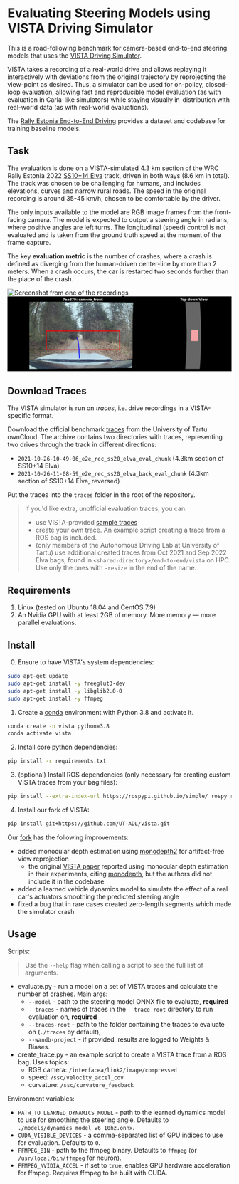 # Evaluating Steering Models using VISTA Driving Simulator

This is a road-following benchmark for camera-based end-to-end steering models that uses the [VISTA Driving Simulator](https://github.com/vista-simulator/vista). 

VISTA takes a recording of a real-world drive and allows replaying it interactively with deviations from the original trajectory by reprojecting the view-point as desired. Thus, a simulator can be used for on-policy, closed-loop evaluation, allowing fast and reproducible model evaluation (as with evaluation in Carla-like simulators) while staying visually in-distribution with real-world data (as with real-world evaluations).

The [Rally Estonia End-to-End Driving](https://github.com/UT-ADL/e2e-rally-estonia) provides a dataset and codebase for training baseline models.

## Task

The evaluation is done on a VISTA-simulated 4.3 km section of the WRC Rally Estonia 2022 [SS10+14 Elva](https://www.rally-maps.com/Rally-Estonia-2022/Elva) track, driven in both ways (8.6 km in total). The track was chosen to be challenging for humans, and includes elevations, curves and narrow rural roads. The speed in the original recording is around 35-45 km/h, chosen to be comfortable by the driver.

The only inputs available to the model are RGB image frames from the front-facing camera. The model is expected to output a steering angle in radians, where positive angles are left turns. The longitudinal (speed) control is not evaluated and is taken from the ground truth speed at the moment of the frame capture.

The key **evaluation metric** is the number of crashes, where a crash is defined as diverging from the human-driven center-line by more than 2 meters. When a crash occurs, the car is restarted two seconds further than the place of the crash.

![Screenshot from one of the recordings](extra/recording_shot.png)
![Screenshot from a VISTA run](extra/vista_shot.png)

## Download Traces

The VISTA simulator is run on *traces*, i.e. drive recordings in a VISTA-specific format. 

Download the official benchmark [traces](https://owncloud.ut.ee/owncloud/s/MpcyyzSC7qdgc2d) from the University of Tartu ownCloud. The archive contains two directories with traces, representing two drives through the track in different directions: 
- `2021-10-26-10-49-06_e2e_rec_ss20_elva_eval_chunk` (4.3km section of SS10+14 Elva)
- `2021-10-26-11-08-59_e2e_rec_ss20_elva_back_eval_chunk` (4.3km section of SS10+14 Elva, reversed)

Put the traces into the `traces` folder in the root of the repository.

> If you'd like extra, unofficial evaluation traces, you can:
> - use VISTA-provided [sample traces](https://www.dropbox.com/s/62pao4mipyzk3xu/vista_traces.zip?dl=1)
> - create your own trace. An example script creating a trace from a ROS bag is included.
> - (only members of the Autonomous Driving Lab at University of Tartu) use additional created traces from Oct 2021 and Sep 2022 Elva bags, found in `<shared-directory>/end-to-end/vista` on HPC. Use only the ones with `-resize` in the end of the name.

## Requirements

1. Linux (tested on Ubuntu 18.04 and CentOS 7.9)
2. An Nvidia GPU with at least 2GB of memory. More memory — more parallel evaluations.

## Install

0. Ensure to have VISTA's system dependencies:

```bash
sudo apt-get update
sudo apt-get install -y freeglut3-dev
sudo apt-get install -y libglib2.0-0
sudo apt-get install -y ffmpeg
```

1. Create a [conda](https://docs.conda.io/en/latest/miniconda.html) environment with Python 3.8 and activate it.

```bash
conda create -n vista python=3.8
conda activate vista
```

2. Install core python dependencies:

```bash
pip install -r requirements.txt
```

3. (optional) Install ROS dependencies (only necessary for creating custom VISTA traces from your bag files):

```bash
pip install --extra-index-url https://rospypi.github.io/simple/ rospy rosbag roslz4 cv-bridge
```

4. Install our fork of VISTA:
```bash
pip install git+https://github.com/UT-ADL/vista.git
```

Our [fork](https://github.com/UT-ADL/vista) has the following improvements:
- added monocular depth estimation using [monodepth2](https://github.com/nianticlabs/monodepth2) for artifact-free view reprojection
    - the original [VISTA paper](https://ieeexplore.ieee.org/document/8957584) reported using monocular depth estimation in their experiments, citing [monodepth](https://github.com/mrharicot/monodepth), but the authors did not include it in the codebase
- added a learned vehicle dynamics model to simulate the effect of a real car's actuators smoothing the predicted steering angle
- fixed a bug that in rare cases created zero-length segments which made the simulator crash

## Usage

Scripts:

> Use the `--help` flag when calling a script to see the full list of arguments.

- evaluate.py - run a model on a set of VISTA traces and calculate the number of crashes. Main args:
    - `--model` - path to the steering model ONNX file to evaluate, **required**
    - `--traces` - names of traces in the `--trace-root` directory to run evaluation on, **required**
    - `--traces-root` - path to the folder containing the traces to evaluate on (`./traces` by default),
    - `--wandb-project` - if provided, results are logged to Weights & Biases.
- create_trace.py - an example script to create a VISTA trace from a ROS bag. Uses topics:
    - RGB camera: `/interfacea/link2/image/compressed`
    - speed: `/ssc/velocity_accel_cov`
    - curvature: `/ssc/curvature_feedback`

Environment variables:
- `PATH_TO_LEARNED_DYNAMICS_MODEL` - path to the learned dynamics model to use for smoothing the steering angle. Defaults to `./models/dynamics_model_v6_10hz.onnx`.
- `CUDA_VISIBLE_DEVICES` - a comma-separated list of GPU indices to use for evaluation. Defaults to `0`.
- `FFMPEG_BIN` - path to the ffmpeg binary. Defaults to `ffmpeg` (or `/usr/local/bin/ffmpeg` for neuron).
- `FFMPEG_NVIDIA_ACCEL` - if set to `true`, enables GPU hardware acceleration for ffmpeg. Requires ffmpeg to be built with CUDA.

